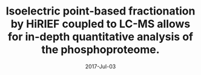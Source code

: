 ---
link: https://dx.doi.org/10.1038/s41598-017-04798-z
journal: Scientific reports
title: Isoelectric point-based fractionation by HiRIEF coupled to LC-MS allows for in-depth quantitative analysis of the phosphoproteome.
date: 2017-Jul-03
authors: Panizza, E, Branca, RMM, Oliviusson, P, Orre, LM, Lehtiö, J
---